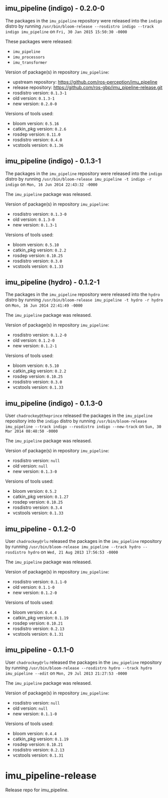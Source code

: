 ## imu_pipeline (indigo) - 0.2.0-0

The packages in the `imu_pipeline` repository were released into the `indigo` distro by running `/usr/bin/bloom-release --rosdistro indigo --track indigo imu_pipeline` on `Fri, 30 Jan 2015 15:50:30 -0000`

These packages were released:
- `imu_pipeline`
- `imu_processors`
- `imu_transformer`

Version of package(s) in repository `imu_pipeline`:
- upstream repository: https://github.com/ros-perception/imu_pipeline
- release repository: https://github.com/ros-gbp/imu_pipeline-release.git
- rosdistro version: `0.1.3-1`
- old version: `0.1.3-1`
- new version: `0.2.0-0`

Versions of tools used:
- bloom version: `0.5.16`
- catkin_pkg version: `0.2.6`
- rosdep version: `0.11.0`
- rosdistro version: `0.4.0`
- vcstools version: `0.1.36`


## imu_pipeline (indigo) - 0.1.3-1

The packages in the `imu_pipeline` repository were released into the `indigo` distro by running `/usr/bin/bloom-release imu_pipeline -t indigo -r indigo` on `Mon, 16 Jun 2014 22:43:32 -0000`

The `imu_pipeline` package was released.

Version of package(s) in repository `imu_pipeline`:
- rosdistro version: `0.1.3-0`
- old version: `0.1.3-0`
- new version: `0.1.3-1`

Versions of tools used:
- bloom version: `0.5.10`
- catkin_pkg version: `0.2.2`
- rosdep version: `0.10.25`
- rosdistro version: `0.3.0`
- vcstools version: `0.1.33`


## imu_pipeline (hydro) - 0.1.2-1

The packages in the `imu_pipeline` repository were released into the `hydro` distro by running `/usr/bin/bloom-release imu_pipeline -t hydro -r hydro` on `Mon, 16 Jun 2014 22:41:49 -0000`

The `imu_pipeline` package was released.

Version of package(s) in repository `imu_pipeline`:
- rosdistro version: `0.1.2-0`
- old version: `0.1.2-0`
- new version: `0.1.2-1`

Versions of tools used:
- bloom version: `0.5.10`
- catkin_pkg version: `0.2.2`
- rosdep version: `0.10.25`
- rosdistro version: `0.3.0`
- vcstools version: `0.1.33`


## imu_pipeline (indigo) - 0.1.3-0

User `chadrockey@theprince` released the packages in the `imu_pipeline` repository into the `indigo` distro by running `/usr/bin/bloom-release imu_pipeline --track indigo --rosdistro indigo --new-track` on `Sun, 30 Mar 2014 08:48:50 -0000`

The `imu_pipeline` package was released.

Version of package(s) in repository `imu_pipeline`:
- rosdistro version: `null`
- old version: `null`
- new version: `0.1.3-0`

Versions of tools used:
- bloom version: `0.5.2`
- catkin_pkg version: `0.1.27`
- rosdep version: `0.10.25`
- rosdistro version: `0.3.4`
- vcstools version: `0.1.33`


## imu_pipeline - 0.1.2-0

User `chadrockey@rlu` released the packages in the `imu_pipeline` repository by running `/usr/bin/bloom-release imu_pipeline --track hydro --rosdistro hydro` on `Wed, 21 Aug 2013 17:56:53 -0000`

The `imu_pipeline` package was released.

Version of package(s) in repository `imu_pipeline`:
- rosdistro version: `0.1.1-0`
- old version: `0.1.1-0`
- new version: `0.1.2-0`

Versions of tools used:
- bloom version: `0.4.4`
- catkin_pkg version: `0.1.19`
- rosdep version: `0.10.21`
- rosdistro version: `0.2.13`
- vcstools version: `0.1.31`


## imu_pipeline - 0.1.1-0

User `chadrockey@rlu` released the packages in the `imu_pipeline` repository by running `/usr/bin/bloom-release --rosdistro hydro --track hydro imu_pipeline --edit` on `Mon, 29 Jul 2013 21:27:53 -0000`

The `imu_pipeline` package was released.

Version of package(s) in repository `imu_pipeline`:
- rosdistro version: `null`
- old version: `null`
- new version: `0.1.1-0`

Versions of tools used:
- bloom version: `0.4.4`
- catkin_pkg version: `0.1.19`
- rosdep version: `0.10.21`
- rosdistro version: `0.2.13`
- vcstools version: `0.1.31`


imu_pipeline-release
====================

Release repo for imu_pipeline.
